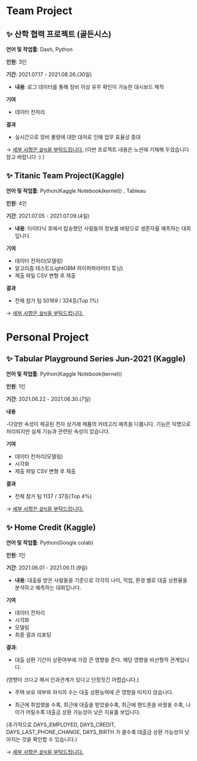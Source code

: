 # Team Project #
## ✨ **산학 협력 프로젝트 (골든시스)**  

**언어 및 작업툴**: Dash, Python

**인원**: 3인  

**기간**: 2021.07.17 - 2021.08.26.(30일)

 - **내용**: 로그 데이터를 통해 장비 이상 유무 확인이 가능한 대시보드 제작

**기여**

- 데이터 전처리 

**결과**

- 실시간으로 장비 불량에 대한 대처로 인해 업무 효율성 증대

→ [세부 사항은 `클릭`을 부탁드립니다.](https://bit.ly/2WG74Jw)
(이번 프로젝트 내용은 노션에 기재해 두었습니다 참고 바랍니다 :) ) 


## ✨ **Titanic Team Project(Kaggle)**  

**언어 및 작업툴**: Python(Kaggle Notebook(kernel)) , Tableau

**인원**: 4인  

**기간**: 2021.07.05 - 2021.07.09.(4일)

- **내용**: 타이타닉 호에서 탑승했던 사람들의 정보를 바탕으로 생존자를 예측하는 대회입니다.

**기여**

- 데이터 전처리(모델링)
- 알고리즘 테스트(LightGBM 하이퍼파라미터 튜닝)
- 제출 파일 CSV 변형 후 제출  

**결과**

- 전체 참가 팀 50169 / 324등(Top 1%)

→ [세부 사항은 `클릭`을 부탁드립니다.](https://github.com/jeonghwan94/Project/blob/master/Team%20Project/Kaggle%20Titanic%20Team%20Project.pdf)


# Personal Project #

## ✨ **Tabular Playground Series Jun-2021 (Kaggle)**  

**언어 및 작업툴**: Python(Kaggle Notebook(kernel))

**인원**: 1인  

**기간**: 2021.06.22 - 2021.06.30.(7일)  

**내용**
 
 -다양한 속성이 제공된 전자 상거래 제품의 카테고리 예측을 다룹니다. 기능은 익명으로 처리되지만 실제 기능과 관련된 속성이 있습니다.

**기여**

- 데이터 전처리(모델링)
- 시각화
- 제출 파일 CSV 변형 후 제출  

**결과**

- 전체 참가 팀 1137 / 37등(Top 4%)

→ [세부 사항은 `클릭`을 부탁드립니다.](https://github.com/jeonghwan94/Project/blob/master/Tabular%20Playground%20Series%20Jun-2021/keras.ipynb)
<br>

## ✨ **Home Credit (Kaggle)**  

**언어 및 작업툴**: Python(Google colab)

**인원**: 1인

**기간**: 2021.06.01 - 2021.06.11.(9일)

 - **내용**: 대출을 받은 사람들을 기준으로 각각의 나이, 직업, 환경 별로 대출 상환율을 분석하고 예측하는 대회입니다.

**기여**

- 데이터 전처리
- 시각화
- 모델링
- 최종 결과 리포팅

**결과**: 

- 대출 상환 기간이 상환여부에 가장 큰 영향을 준다. 해당 영향을 비선형적 관계입니다.

(영향이 크다고 해서 인과관계가 있다고 단정짓긴 어렵습니다.)

- 주택 보유 여부와 자식의 수는 대출 상환능력에 큰 영향을 미치지 않습니다.

- 최근에 취업했을 수록, 최근에 대출을 받았을수록, 최근에 핸드폰을 바꿨을 수록, 나이가 어릴수록 대출금 상환 가능성이 낮은 지표를 보입니다.

(추가적으로 DAYS_EMPLOYED, DAYS_CREDIT, DAYS_LAST_PHONE_CHANGE, DAYS_BIRTH 가 클수록 대출금 상환 가능성이 낮아지는 것을 확인할 수 있습니다.)

→ [세부 사항은 `클릭`을 부탁드립니다.](https://github.com/jeonghwan94/Project/blob/master/Personal%20Project%201/Home_Credit_kaggle.ipynb)

<br>
 
